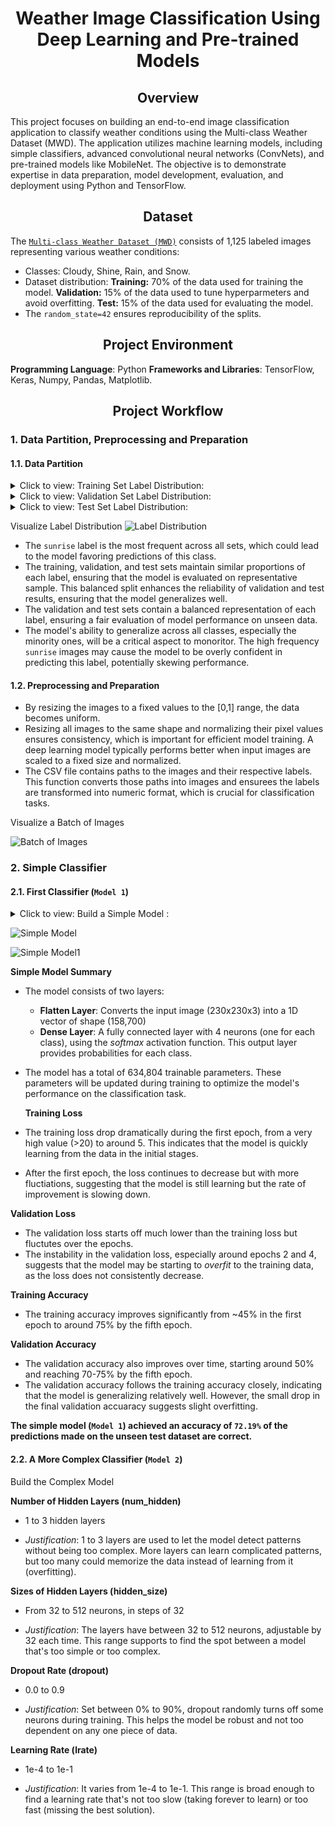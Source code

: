 # __<center> Weather Image Classification Using Deep Learning and Pre-trained Models </center>__

## __<center>Overview</center>__
This project focuses on building an end-to-end image classification application to classify weather conditions using the Multi-class Weather Dataset (MWD).
The application utilizes machine learning models, including simple classifiers, advanced convolutional neural networks (ConvNets), and pre-trained models like MobileNet. 
The objective is to demonstrate expertise in data preparation, model development, evaluation, and deployment using Python and TensorFlow.

## __<center>Dataset</center>__
The [`Multi-class Weather Dataset (MWD)`](https://github.com/VivianNg9/Weather-Image-Classification-Using-Deep-Learning-and-Pre-trained-Models/blob/main/dataset2.zip) consists of 1,125 labeled images representing various weather conditions:
- Classes: Cloudy, Shine, Rain, and Snow.
- Dataset distribution:
**Training:** 70% of the data used for training the model.
**Validation:** 15% of the data used to tune hyperparmeters and avoid overfitting.
**Test:** 15% of the data used for evaluating the model.
- The `random_state=42` ensures reproducibility of the splits.

## __<center>Project Environment</center>__
**Programming Language**: Python
**Frameworks and Libraries**: TensorFlow, Keras, Numpy, Pandas, Matplotlib. 

## __<center>Project Workflow</center>__
### 1. Data Partition, Preprocessing and Preparation 
#### 1.1. Data Partition 
<details>
  <summary>Click to view: Training Set Label Distribution:</summary>

| Image label |         |
| --------    | ------- |
| sunrise     | 255     |
| cloudy      | 208     |
| shine       | 179     |
| rain        | 142     |

Name: count, dtype: int64
</details>

<details>
  <summary>Click to view: Validation Set Label Distribution:</summary>

| Image label |         |
| --------    | ------- |
| sunrise     | 52      |
| cloudy      | 47      |
| shine       | 39      |
| rain        | 31      |

Name: count, dtype: int64
</details>

<details>
  <summary>Click to view: Test Set Label Distribution:</summary>

| Image label |         |
| --------    | ------- |
| sunrise     | 49      |
| cloudy      | 45      |
| shine       | 40      |
| rain        | 35      |

Name: count, dtype: int64
</details>

Visualize Label Distribution 
![Label Distribution](https://github.com/VivianNg9/Weather-Image-Classification-Using-Deep-Learning-and-Pre-trained-Models/blob/main/image/Label%20Distribution.png)

- The `sunrise` label is the most frequent across all sets, which could lead to the model favoring predictions of this class. 
- The training, validation, and test sets maintain similar proportions of each label, ensuring that the model is evaluated on representative sample. This balanced split enhances the reliability of validation and test results, ensuring that the model generalizes well. 
- The validation and test sets contain a balanced representation of each label, ensuring a fair evaluation of model performance on unseen data.
- The model's ability to generalize across all classes, especially the minority ones, will be a critical aspect to monoritor. The high frequency `sunrise` images may cause the model to be overly confident in predicting this label, potentially skewing performance.

#### 1.2. Preprocessing and Preparation 
- By resizing the images to a fixed values to the [0,1] range, the data becomes uniform.
- Resizing all images to the same shape and normalizing their pixel values ensures consistency, which is important for efficient model training. A deep learning model typically performs better when input images are scaled to a fixed size and normalized.
- The CSV file contains paths to the images and their respective labels. This function converts those paths into images and ensurees the labels are transformed into numeric format, which is crucial for classification tasks. 

Visualize a Batch of Images 

![Batch of Images](https://github.com/VivianNg9/Weather-Image-Classification-Using-Deep-Learning-and-Pre-trained-Models/blob/main/image/Batch%20of%20Images.png)

### 2. Simple Classifier
#### 2.1. First Classifier (`Model 1`)
<details>
  <summary>Click to view: Build a Simple Model :</summary>
  
```python
def build_simple_model(IMG_HEIGHT, IMG_WIDTH, IMG_CHANNELS, CLASS_NAMES, lrate=0.001):
    model_simple = keras.Sequential([
        keras.layers.Flatten(input_shape=(IMG_HEIGHT, IMG_WIDTH, IMG_CHANNELS)), # Flatten the input image 
        keras.layers.Dense(len(CLASS_NAMES), activation='softmax') # Output layer with softmax activation 
    ])
    
    # Compile the model 
    model_simple.compile(optimizer=tf.keras.optimizers.Adam(learning_rate=lrate),
                  loss='sparse_categorical_crossentropy',
                  metrics=['accuracy'])
    
    print(model_simple.summary())
    return model_simple

simple_model = build_simple_model(IMG_HEIGHT, IMG_WIDTH, IMG_CHANNELS, CLASS_NAMES)

#Train the model with early stopping callback to prevent overfitting
history_simple_model = simple_model.fit(train_dataset, validation_data=validation_dataset, epochs=10,
                        callbacks=[tf.keras.callbacks.EarlyStopping(monitor="val_loss", patience=2)])

# Utilize the existing training_plot function for visualization
training_plot(['loss', 'accuracy'], history_simple_model);
```
</details>

![Simple Model](https://github.com/VivianNg9/Weather-Image-Classification-Using-Deep-Learning-and-Pre-trained-Models/blob/main/image/Simple%20Model.png)

![Simple Model1](https://github.com/VivianNg9/Weather-Image-Classification-Using-Deep-Learning-and-Pre-trained-Models/blob/main/image/simple%20model1.png)

**Simple Model Summary**
- The model consists of two layers:
  - **Flatten Layer**: Converts the input image (230x230x3) into a 1D vector of shape (158,700)
  - **Dense Layer**: A fully connected layer with 4 neurons (one for each class), using the *softmax* activation function. This output layer provides probabilities for each class. 
- The model has a total of 634,804 trainable parameters. These parameters will be updated during training to optimize the model's performance on the classification task.

  **Training Loss**
- The training loss drop dramatically during the first epoch, from a very high value (>20) to around 5. This indicates that the model is quickly learning from the data in the initial stages.
- After the first epoch, the loss continues to decrease but with more fluctiations, suggesting that the model is still learning but the rate of improvement is slowing down.

**Validation Loss**
- The validation loss starts off much lower than the training loss but fluctutes over the epochs.
- The instability in the validation loss, especially around epochs 2 and 4, suggests that the model may be starting to *overfit* to the training data, as the loss does not consistently decrease.

**Training Accuracy**
- The training accuracy improves significantly from ~45% in the first epoch to around 75% by the fifth epoch.

**Validation Accuracy**
- The validation accuracy also improves over time, starting around 50% and reaching 70-75% by the fifth epoch. 
- The validation accuracy follows the training accuracy closely, indicating that the model is generalizing relatively well. However, the small drop in the final validation accuaracy suggests slight overfitting. 

**The simple model (`Model 1`) achieved an accuracy of `72.19%` of the predictions made on the unseen test dataset are correct.**

#### 2.2. A More Complex Classifier (`Model 2`)

Build the Complex Model 

**Number of Hidden Layers (num_hidden)**<p>
 - 1 to 3 hidden layers <p>
 - *Justification*: 1 to 3 layers are used to let the model detect patterns without being too complex. More layers can learn complicated patterns, but too many could memorize the data instead of learning from it (overfitting).<p>

**Sizes of Hidden Layers (hidden_size)**<p>
- From 32 to 512 neurons, in steps of 32 <p>
- *Justification*: The layers have between 32 to 512 neurons, adjustable by 32 each time. This range supports to find the spot between a model that's too simple or too complex.<p>

**Dropout Rate (dropout)**<p>
- 0.0 to 0.9 <p>
- *Justification*: Set between 0% to 90%, dropout randomly turns off some neurons during training. This helps the model be robust and not too dependent on any one piece of data.<p>

**Learning Rate (lrate)**<p>
-  1e-4 to 1e-1 <p>
- *Justification*: It varies from 1e-4 to 1e-1. This range is broad enough to find a learning rate that's not too slow (taking forever to learn) or too fast (missing the best solution).<p>
